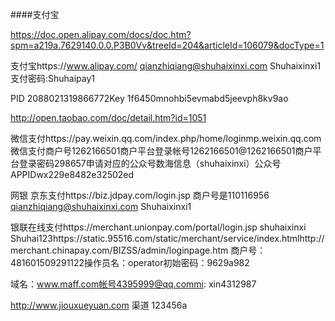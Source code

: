 ####支付宝

https://doc.open.alipay.com/docs/doc.htm?spm=a219a.7629140.0.0.P3B0Vv&treeId=204&articleId=106079&docType=1




支付宝https://www.alipay.com/ qianzhiqiang@shuhaixinxi.com Shuhaixinxi1 支付密码:Shuhaipay1

PID 2088021319866772Key 1f6450mnohbi5evmabd5jeevph8kv9ao

http://open.taobao.com/doc/detail.htm?id=1051

微信支付https://pay.weixin.qq.com/index.php/home/loginmp.weixin.qq.com微信支付商户号1262166501商户平台登录帐号1262166501@1262166501商户平台登录密码298657申请对应的公众号数海信息（shuhaixinxi）公众号APPIDwx229e8482e32502ed

网银 京东支付https://biz.jdpay.com/login.jsp 商户号是110116956 qianzhiqiang@shuhaixinxi.com Shuhaixinxi1

银联在线支付https://merchant.unionpay.com/portal/login.jsp shuhaixinxi Shuhai123https://static.95516.com/static/merchant/service/index.htmlhttp://merchant.chinapay.com/BIZSS/admin/loginpage.htm 商户号：481601509291122操作员名：operator初始密码：9629a982

域名：www.maff.com帐号4395999@qq.commi: xin4312987

http://www.jiouxueyuan.com 渠道 123456a
